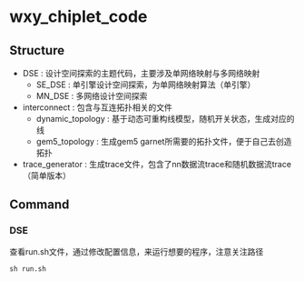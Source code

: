 # wxy_chiplet_code

## Structure  
- DSE : 设计空间探索的主题代码，主要涉及单网络映射与多网络映射  
  - SE_DSE : 单引擎设计空间探索，为单网络映射算法（单引擎）  
  - MN_DSE : 多网络设计空间探索  
- interconnect : 包含与互连拓扑相关的文件  
  - dynamic_topology : 基于动态可重构线模型，随机开关状态，生成对应的线  
  - gem5_topology : 生成gem5 garnet所需要的拓扑文件，便于自己去创造拓扑  
- trace_generator : 生成trace文件，包含了nn数据流trace和随机数据流trace（简单版本）  

## Command  

### DSE  
查看run.sh文件，通过修改配置信息，来运行想要的程序，注意关注路径    
```shell
sh run.sh
```


